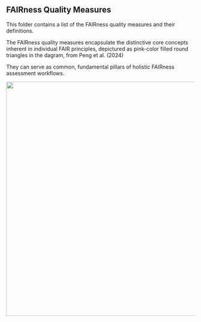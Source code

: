 
**FAIRness Quality Measures**
-------------------------------

This folder contains a list of the FAIRness quality measures and their definitions.

The FAIRness quality measures encapsulate the distinctive core concepts inherent in individual FAIR principles, depictured as pink-color filled round triangles in the dagram, from Peng et al. (2024) 

They can serve as common, fundamental pillars of holistic FAIRness assessment workflows.

<img src="./FAIR-QualityMeasures/tree/main/_images/Peng_etal_2024-IJED-Figure3.jpg" style="width:5.75in;height:6.5in" />


